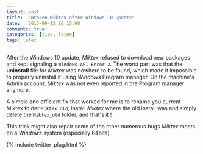 ```yaml
---
layout: post
title:  "Broken Miktex after Windows 10 update"
date:   2015-09-12 10:15:00
comments: true
categories: [tips, latex]
tags: latex
---
```


After the Windows 10 update, *Miktex* refused to download new packages and kept signaling a `Windows API Error 2`. The worst part was that the **uninstall** file for *Miktex* was nowhere to be found, which made it impossible to properly uninstall it using *Windows* Program manager. On the machine's Admin account, *Miktex* was not even reported in the Program manager anymore.

A simple and efficient fix that worked for me is to rename you current Miktex folder `Miktex_old`, install *Miktex* where the old install was and simply delete the `Miktex_old` folder, and that's it !

This trick might also repair some of the other numerous bugs *Miktex* meets on a *Windows* system (especially 64bits).

{% include twitter_plug.html %}

